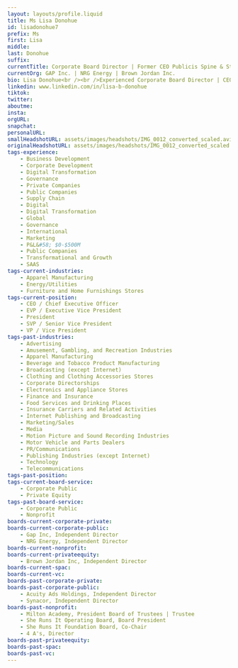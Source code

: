 ```yaml
---
layout: layouts/profile.liquid
title: Ms Lisa Donohue
id: lisadonohue7
prefix: Ms
first: Lisa
middle: 
last: Donohue
suffix: 
currentTitle: Corporate Board Director | Former CEO Publicis Spine & Starcom USA | Former Global Brand President Starcom Worldwide
currentOrg: GAP Inc. | NRG Energy | Brown Jordan Inc.
bio: Lisa Donohue<br /><br />Experienced Corporate Board Director | CEO<br /><br />Collaborative C-Suite executive with strategic and operational experience.<br /><br />Extensive global consumer marketing expertise.<br /><br />Corporate Board Director across public and private companies. Range of committee experience and ESG involvement.<br /><br />Non-profit Board Leadership in education and female leadership development.<br /><br />Relevant Strengths&#58;<br /><br />- Global Executive Leadership<br /><br />- Governance and Committees<br /><br />- P&L Management<br /><br />- Strategic Planning<br /><br />- Digital Business Transformation<br /><br />- Consumer Driven Strategies<br /><br />- Digital, Data and Technology<br /><br />Current Corporate Boards<br /><br />Independent Director for 2 public and 1 privately held companies<br /><br />Member of the National Association of Corporate Directors (NACD)<br /><br />GAP Inc 11.21 -<br /><br />NYSE listed (GPS), Fortune 500 company. Leading global retailer with brands including Gap, Old Navy, Athleta and Banana Republic<br /><br />Compensation & Management Development Committee<br /><br />NRG Energy 10.20 -<br /><br />NYSE listed (NRG), Fortune 500 company. The leading integrated U.S. power company producing and selling energy and related consumer products and services.<br /><br />Audit Committee<br /><br />Nominating and Governance Committee<br /><br />Financial and Risk Management Committee (FARM)<br /><br />Nuclear Energy Committee Member<br /><br />Brown Jordan 8.21 -<br /><br />Privately held leading manufacturer of indoor and outdoor furniture servicing a variety of commercial and consumer markets.<br /><br />Modernizing consumer experience, brand portfolio architecture, entrance to e-commerce, brand refresh<br /><br />Past Corporate Boards<br /><br />AcuityAds Holdings <br /><br />NASDAQ listed (SYNC) leading provider of cloud-based Collaboration and Identity Management software and services serving global enterprises, video, internet and communications providers, and governments. Helped drive sale to private equity firm.<br /><br />Chair Compensation Committee<br /><br />Audit Committee<br /><br />Professional Experience<br /><br />Publicis Groupe<br /><br />Expansive career in marketing at Publicis Groupe, 3rd largest Global Communications Holding Company with revenue of ~ €10B.<br /><br />Decade focused in C-Suite management roles and on global executive leadership teams. Member of Publicis Groupe Management Committee helping define and operationalize strategy and leading 80,000 employees in over 130 offices globally.<br /><br />Provided consultative consumer marketing services including business growth opportunities, transformation agendas, consumer centric strategies, omnichannel marketing spend allocations, ZBB cost management, marketing and technology audits.<br /><br />Global experience spans many industry verticals and consumer facing businesses including retail, consumer electronics, FMCG, financial services, alcoholic beverages, healthcare, and entertainment.<br /><br />Drove value for Fortune 500 and digitally driven/DTC companies including Airbnb, Best Buy, AB InBev, Samsung, Procter & Gamble, ESPN, Disney, Novartis, Bank of America, Kellogg’s, KraftHeinz, Visa, Beam Suntory.<br /><br />4 A’s Board of Directors and Ad Council Board of Directors<br /><br />CEO Publicis Spine Publicis Groupe <br /><br />Created and led Marketing Technology start-up inside Publicis Groupe, reporting directly to the Chairman/CEO and COO of Publicis Groupe.<br /><br />During tenure, Publicis Spine grew from zero to €20M+ revenue in SaaS + services model and contributed to conversion of $4.6B in incremental media billings.<br /><br />Leveraged the collective power of data, technology and talent to provide marketing transformation services to clients.<br /><br />Developed proprietary applied intelligence growth platform leveraging data, AI/ML and technology to identify and convert topline sales growth and improve operational efficiencies.<br /><br />Ran M&A process aimed at identifying companies to accelerate platform development globally and increase high demand talent skill sets.<br /><br />Managed 200+ globally distributed software development team - including GDD resources in India and Argentina – and unified 3,500+ data strategists, data scientists, data engineers and analysts globally to provide professional services.<br /><br />Global Brand President Starcom Worldwide (2016 - 2017)&amp;lt;<br /><br />Led largest global media business unit of Publicis Groupe and top 3 global media services company. Reporting directly to Publicis Groupe COO.<br /><br />Managed $75+ billion in global media billings, $625+ million in revenue and 7,100+ global employees in 100+ offices.<br /><br />Delivered range of consultative marketing services to Fortune 500 companies including&#58; growth and transformation strategies, omnichannel marketing and communications strategies, channel allocations, content strategies, measurement and data and technology maturity audits.<br /><br />CEO Starcom USA, a division Starcom Worldwide <br /><br />She Runs It <br /><br />Co-Chair Foundation Board<br /><br />Board President Operating Board<br /><br />110 year history dedicated to supporting and empowering female leadership in the marketing, media, and technology industry. Services include mentoring, networking, community building, C-Suite industry speakers, education loan relief and job bank.<br /><br />Guiding expansion of the SRI Foundation Board to more effectively leverage philanthropic giving to support the initiatives.<br /><br />Milton Academy President Board of Trustees | 7 years<br /><br />Trustee | 14years<br /><br />$420M+ endowment with most recent completed Capital Campaign raising $180M+ for endowment.<br /><br />Key initiatives include 10 Year Strategic Plan, Curriculum Renewal, Land and Property Strategy, Debt Refinancing and Campus Master Planning and Development<br /><br />Helped guide institution through COVID-19 pandemic including focus on health and safety requirements, development of best-in-class remote and hybrid learning models across K-12 day and global boarding students<br /><br />Personal<br /><br />Brown University (’87) BA Dual Major in Organizational Behavior and Management and Business Economics.<br /><br />Reside in New York and Massachusetts<br /><br />Avid athlete with current focus on golf, skiing, hiking and paddle boarding.
linkedin: www.linkedin.com/in/lisa-b-donohue
tiktok: 
twitter: 
aboutme: 
insta: 
orgURL: 
snapchat: 
personalURL: 
smallHeadshotURL: assets/images/headshots/IMG_0012_converted_scaled.avif
originalHeadshotURL: assets/images/headshots/IMG_0012_converted_scaled.avif
tags-experience: 
    - Business Development
    - Corporate Development
    - Digital Transformation
    - Governance
    - Private Companies
    - Public Companies
    - Supply Chain
    - Digital
    - Digital Transformation
    - Global
    - Governance
    - International
    - Marketing
    - P&L&#58; $0-$500M
    - Public Companies
    - Transformational and Growth
    - SAAS
tags-current-industries: 
    - Apparel Manufacturing
    - Energy/Utilities
    - Furniture and Home Furnishings Stores
tags-current-position: 
    - CEO / Chief Executive Officer
    - EVP / Executive Vice President
    - President
    - SVP / Senior Vice President
    - VP / Vice President
tags-past-industries: 
    - Advertising
    - Amusement, Gambling, and Recreation Industries
    - Apparel Manufacturing
    - Beverage and Tobacco Product Manufacturing
    - Broadcasting (except Internet)
    - Clothing and Clothing Accessories Stores
    - Corporate Directorships
    - Electronics and Appliance Stores
    - Finance and Insurance
    - Food Services and Drinking Places
    - Insurance Carriers and Related Activities
    - Internet Publishing and Broadcasting
    - Marketing/Sales
    - Media
    - Motion Picture and Sound Recording Industries
    - Motor Vehicle and Parts Dealers
    - PR/Communications
    - Publishing Industries (except Internet)
    - Technology
    - Telecommunications
tags-past-position: 
tags-current-board-service: 
    - Corporate Public
    - Private Equity
tags-past-board-service: 
    - Corporate Public
    - Nonprofit
boards-current-corporate-private: 
boards-current-corporate-public: 
    - Gap Inc, Independent Director
    - NRG Energy, Independent Director
boards-current-nonprofit: 
boards-current-privateequity: 
    - Brown Jordan Inc, Independent Director
boards-current-spac: 
boards-current-vc: 
boards-past-corporate-private: 
boards-past-corporate-public: 
    - Acuity Ads Holdings, Independent Director
    - Synacor, Independent Director
boards-past-nonprofit: 
    - Milton Academy, President Board of Trustees | Trustee
    - She Runs It Operating Board, Board President
    - She Runs It Foundation Board, Co-Chair
    - 4 A's, Director
boards-past-privateequity: 
boards-past-spac: 
boards-past-vc: 
---
```

